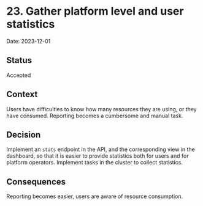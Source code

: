 # 23. Gather platform level and user statistics

Date: 2023-12-01

## Status

Accepted

## Context

Users have difficulties to know how many resources they are using, or they have
consumed. Reporting becomes a cumbersome and manual task.

## Decision

Implement an `stats` endpoint in the API, and the corresponding view in the
dashboard, so that it is easier to provide statistics both for users and for
platform operators. Implement tasks in the cluster to collect statistics.

## Consequences

Reporting becomes easier, users are aware of resource consumption.
